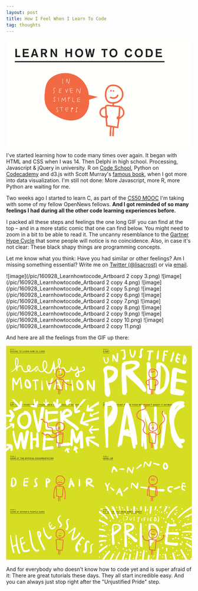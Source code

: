 ```yaml
---
layout: post
title: How I Feel When I Learn To Code
tag: thoughts
---
```


![image](/pic/160929_LearnHowToCode.gif)

I've started learning how to code many times over again. It began with HTML and CSS when I was 14. Then Delphi in high school. Processing, Javascript & jQuery in university. R on [Code School](http://tryr.codeschool.com/), Python on [Codecademy](https://www.codecademy.com/) and d3.js with Scott Murray's [famous book](http://alignedleft.com/work/d3-book), when I got more into data visualization. I'm still not done: More Javascript, more R, more Python are waiting for me.

Two weeks ago I started to learn C, as part of the [CS50 MOOC](cs50.tv/2015/fall/) I'm taking with some of my fellow OpenNews fellows. **And I got reminded of so many feelings I had during all the other code learning experiences before.**

I packed all these steps and feelings the one long GIF you can find at the top – and in a more static comic that one can find below. You might need to zoom in a bit to be able to read it. The uncanny resemblance to the [Gartner Hype Cycle](http://www.gartner.com/technology/research/methodologies/hype-cycle.jsp) that some people will notice is no coincidence. Also, in case it's not clear: These black shapy things are programming concepts.

Let me know what you think: Have you had similar or other feelings? Am I missing something essential? Write me on [Twitter (@lisacrost)](https://twitter.com/lisacrost) or via [email](mailto:lisacharlotterost@gmail.com).


![image](/pic/160928_Learnhowtocode_Artboard 2 copy 3.png)
![image](/pic/160928_Learnhowtocode_Artboard 2 copy 4.png)
![image](/pic/160928_Learnhowtocode_Artboard 2 copy 5.png)
![image](/pic/160928_Learnhowtocode_Artboard 2 copy 6.png)
![image](/pic/160928_Learnhowtocode_Artboard 2 copy 7.png)
![image](/pic/160928_Learnhowtocode_Artboard 2 copy 8.png)
![image](/pic/160928_Learnhowtocode_Artboard 2 copy 9.png)
![image](/pic/160928_Learnhowtocode_Artboard 2 copy 10.png)
![image](/pic/160928_Learnhowtocode_Artboard 2 copy 11.png)

And here are all the feelings from the GIF up there:

![image](/pic/160928_Learnhowtocode_feelings.png)

And for everybody who doesn't know how to code yet and is super afraid of it: There are great tutorials these days. They all start incredible easy. And you can always just stop right after the "Unjustified Pride" step.

